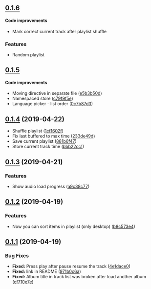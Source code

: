 <a name="0.1.6"></a>
## [0.1.6](https://github.com/za-ek/zusic/tree/0.1.6)
#### Code improvements 
* Mark correct current track after playlist shuffle

### Features
* Random playlist

<a name="0.1.5"></a>
## [0.1.5](https://github.com/za-ek/zusic/tree/0.1.5)
#### Code improvements 
* Moving directive in separate file ([e5b3b50d](https://github.com/za-ek/zusic/commit/e5b3b50d))
* Namespaced store ([c79f9f5e](https://github.com/za-ek/zusic/commit/c79f9f5e))
* Language picker - list order ([0c7b87d3](https://github.com/za-ek/zusic/commit/0c7b87d3))

<a name="0.1.4"></a>
## [0.1.4](https://github.com/za-ek/zusic/tree/0.1.4) (2019-04-22)
* Shuffle playlist ([1cf1602f](https://github.com/za-ek/zusic/commit/1cf1602f))
* Fix last buffered to max time ([233de49d](https://github.com/za-ek/zusic/commit/233de49d))
* Save current playlist ([881b6f47](https://github.com/za-ek/zusic/commit/881b6f47))
* Store current track time ([bbb22cc1](https://github.com/za-ek/zusic/commit/bbb22cc1))

<a name="0.1.3"></a>
## [0.1.3](https://github.com/za-ek/zusic/tree/0.1.3) (2019-04-21)
### Features

* Show audio load progress ([a9c38c77](https://github.com/za-ek/zusic/commit/a9c38c77))

<a name="0.1.2"></a>
## [0.1.2](https://github.com/za-ek/zusic/tree/0.1.2) (2019-04-19)
### Features

* Now you can sort items in playlist (only desktop) ([b8c573e4](https://github.com/za-ek/zusic/commit/b8c573e4))

<a name="0.1.1"></a>
## [0.1.1](https://github.com/za-ek/zusic/tree/0.1.1) (2019-04-19)
### Bug Fixes

* **Fixed:** Press play after pause resume the track ([4e1dace0](https://github.com/za-ek/zusic/commit/4e1dace0))
* **Fixed:** link in README ([971b0c6a](https://github.com/za-ek/zusic/commit/971b0c6a))
* **Fixed:** Album title in track list was broken after load another album ([cf710e7e](https://github.com/za-ek/zusic/commit/cf710e7e))